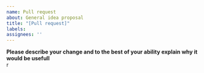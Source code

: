 ```yaml
---
name: Pull request
about: General idea proposal
title: "[Pull request]"
labels: 
assignees: ''
---
```


**Please describe your change and to the best of your ability explain why it would be usefull**  
r